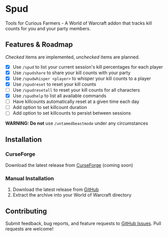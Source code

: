 # Spud

Tools for Curious Farmers - A World of Warcraft addon that tracks kill counts for you and your party members.

## Features & Roadmap

_Checked_ items are implemented, _unchecked_ items are planned.

- [x] Use `/spud` to list your current session's kill percentages for each player
- [x] Use `/spudshare` to share your kill counts with your party
- [x] Use `/spudwhisper <player>` to whisper your kill counts to a player
- [x] Use `/spudreset` to reset your kill counts
- [ ] Use `/spudresetall` to reset your kill counts for all characters
- [x] Use `/spudhelp` to list all available commands
- [ ] Have killcounts automatically reset at a given time each day
- [ ] Add option to set killcount duration
- [ ] Add option to set killcounts to persist between sessions

**WARNING: Do not** use `/untamedbeastmode` under any circumstances

## Installation

### CurseForge

Download the latest release from [CurseForge](#) (coming soon)

### Manual Installation

1. Download the latest release from [GitHub](https://github.com/gitatmax/Spud/releases)
2. Extract the archive into your World of Warcraft directory

## Contributing

Submit feedback, bug reports, and feature requests to [GitHub Issues](https://github.com/gitatmax/Spud/issues). Pull requests are welcome!

